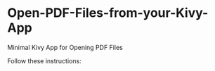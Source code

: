 # Open-PDF-Files-from-your-Kivy-App
Minimal Kivy App for Opening PDF Files 

Follow these instructions:

